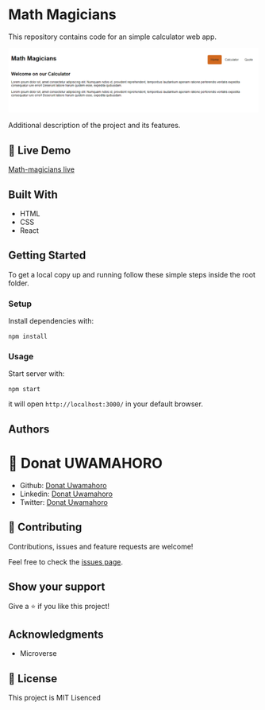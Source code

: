 # Math Magicians
This repository contains code for an simple calculator web app.

![Screenshot](https://github.com/uwadonat/math_magicians/blob/full-website/images/Screenshoot.jpg)

Additional description of the project and its features.

## 🔴  Live Demo

[Math-magicians live](https://condescending-galileo-ae7c3d.netlify.app)


## Built With

- HTML
- CSS
- React


## Getting Started

To get a local copy up and running follow these simple steps inside the root folder.

### Setup

Install dependencies with:

```
npm install
```

### Usage

Start server with:

```
npm start
```

it will open `http://localhost:3000/` in your default browser.

## Authors


👤 **Donat UWAMAHORO**
=======

- Github: [Donat Uwamahoro](https://github.com/uwadonat)
- Linkedin: [Donat Uwamahoro](https://www.linkedin.com/in/uwadonat)
- Twitter: [Donat Uwamahoro](https://twitter.com/uwahoroDonat)

## 🤝 Contributing

Contributions, issues and feature requests are welcome!

Feel free to check the [issues page](https://github.com/uwadonat/math_magicians/issues).

## Show your support

Give a ⭐️ if you like this project!

## Acknowledgments

- Microverse

## 📝 License

This project is MIT Lisenced